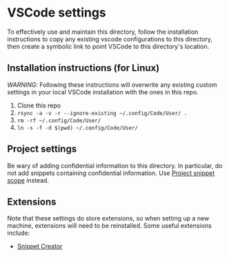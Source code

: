 # VSCode settings

To effectively use and maintain this directory, follow the installation instructions to copy any existing vscode configurations to this directory, then create a symbolic link to point VSCode to this directory's location.

## Installation instructions (for Linux)

_WARNING_: Following these instructions will overwrite any existing custom settings in your local VSCode installation with the ones in this repo.

1. Clone this repo
1. `rsync -a -v -r --ignore-existing ~/.config/Code/User/ .`
1. `rm -rf ~/.config/Code/User/`
1. `ln -s -f -d $(pwd) ~/.config/Code/User/`

## Project settings

Be wary of adding confidential information to this directory. In particular, do not add snippets containing confidential information. Use [Project snippet scope](https://code.visualstudio.com/docs/editor/userdefinedsnippets#_project-snippet-scope) instead.

## Extensions

Note that these settings do store extensions, so when setting up a new machine, extensions will need to be reinstalled. Some useful extensions include:

- [Snippet Creator](https://marketplace.visualstudio.com/items?itemName=ryanolsonx.snippet-creator)
